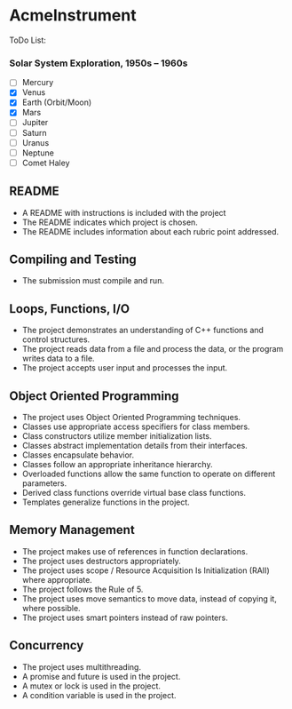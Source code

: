 # AcmeInstrument

ToDo List:

### Solar System Exploration, 1950s – 1960s

- [ ] Mercury
- [x] Venus
- [x] Earth (Orbit/Moon)
- [x] Mars
- [ ] Jupiter
- [ ] Saturn
- [ ] Uranus
- [ ] Neptune
- [ ] Comet Haley

## README

- A README with instructions is included with the project
- The README indicates which project is chosen.
- The README includes information about each rubric point addressed.

## Compiling and Testing 

- The submission must compile and run.

## Loops, Functions, I/O

- The project demonstrates an understanding of C++ functions and control structures.
- The project reads data from a file and process the data, or the program writes data to a file.
- The project accepts user input and processes the input.

## Object Oriented Programming

- The project uses Object Oriented Programming techniques.
- Classes use appropriate access specifiers for class members.
- Class constructors utilize member initialization lists.
- Classes abstract implementation details from their interfaces.
- Classes encapsulate behavior.
- Classes follow an appropriate inheritance hierarchy.
- Overloaded functions allow the same function to operate on different parameters.
- Derived class functions override virtual base class functions.
- Templates generalize functions in the project.

## Memory Management

- The project makes use of references in function declarations.
- The project uses destructors appropriately.
- The project uses scope / Resource Acquisition Is Initialization (RAII) where appropriate.
- The project follows the Rule of 5.
- The project uses move semantics to move data, instead of copying it, where possible.
- The project uses smart pointers instead of raw pointers.

## Concurrency

- The project uses multithreading.
- A promise and future is used in the project.
- A mutex or lock is used in the project.
- A condition variable is used in the project.